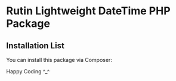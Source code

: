 # Rutin Lightweight DateTime PHP Package

## Installation List

You can install this package via Composer:

Happy Coding ^_^
